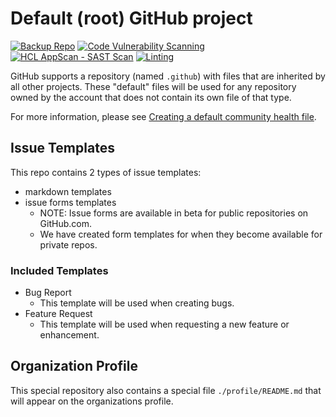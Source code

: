 # Default (root) GitHub project

[![Backup Repo][img--gh-action-badge--backup-repo]][gh-action--backup-repo]
[![Code Vulnerability Scanning][img-gh-action-cvs-badge]][gh-action-cvs]
[![HCL AppScan - SAST Scan][img--gh-action-badge--appscan-sast]][gh-action--appscan-sast]
[![Linting][img-gh-action-lint-badge]][gh-action-lint]

GitHub supports a repository (named `.github`) with files that are inherited by all other projects.
These "default" files will be used for any repository owned by the account that does not contain its own file of that type.

For more information, please see [Creating a default community health file][gh-creating-default-comm-health-file].

## Issue Templates

This repo contains 2 types of issue templates:

- markdown templates
- issue forms templates
  - NOTE: Issue forms are available in beta for public repositories on GitHub.com.
  - We have created form templates for when they become available for private repos.

### Included Templates

- Bug Report
  - This template will be used when creating bugs.
- Feature Request
  - This template will be used when requesting a new feature or enhancement.

## Organization Profile

This special repository also contains a special file `./profile/README.md` that will appear on the organizations profile.

<!-- reference urls -->

[gh-action--backup-repo]: https://github.com/plantemoran-ai-engineering/.github/actions/workflows/backup-repo.yml
[gh-action-cvs]: https://github.com/plantemoran-ai-engineering/.github/actions/workflows/code-analysis.yml
[gh-action-lint]: https://github.com/plantemoran-ai-engineering/.github/actions/workflows/linting.yml
[gh-creating-default-comm-health-file]: https://help.github.com/en/github/building-a-strong-community/creating-a-default-community-health-file
[gh-action--appscan-sast]: https://github.com/plantemoran-ai-engineering/.github/actions/workflows/hcl-appscan-sast-scan.yml
[img--gh-action-badge--backup-repo]: https://github.com/plantemoran-ai-engineering/.github/actions/workflows/backup-repo.yml/badge.svg
[img--gh-action-badge--appscan-sast]: https://github.com/plantemoran-ai-engineering/.github/actions/workflows/hcl-appscan-sast-scan.yml/badge.svg
[img-gh-action-cvs-badge]: https://github.com/plantemoran-ai-engineering/.github/actions/workflows/code-analysis.yml/badge.svg
[img-gh-action-lint-badge]: https://github.com/plantemoran-ai-engineering/.github/actions/workflows/linting.yml/badge.svg
